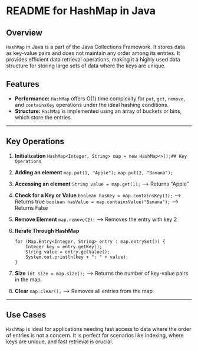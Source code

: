 # README for HashMap in Java

## Overview
`HashMap` in Java is a part of the Java Collections Framework. It stores data as key-value pairs and does not maintain any order among its entries. It provides efficient data retrieval operations, making it a highly used data structure for storing large sets of data where the keys are unique.

## Features
- **Performance:** `HashMap` offers O(1) time complexity for `put`, `get`, `remove`, and `containsKey` operations under the ideal hashing conditions.
- **Structure:** `HashMap` is implemented using an array of buckets or bins, which store the entries.

---

## Key Operations

1. **Initialization**
   ```HashMap<Integer, String> map = new HashMap<>();## Key Operations```

2. **Adding an element**
    ```map.put(1, "Apple");```
    ```map.put(2, "Banana");```

3. **Accessing an element**
    ```String value = map.get(1);``` --> Returns "Apple"

4. **Check for a Key or Value**
    ```boolean hasKey = map.containsKey(1);``` --> Returns true
    ```boolean hasValue = map.containsValue("Banana");``` --> Returns False

5. **Remove Element**
    ```map.remove(2);``` --> Removes the entry with key 2

6. **Iterate Through HashMap**
    ```
    for (Map.Entry<Integer, String> entry : map.entrySet()) {
        Integer key = entry.getKey();
        String value = entry.getValue();
        System.out.println(key + ": " + value);
    }
    ```

7. **Size**
    ```int size = map.size();``` --> Returns the number of key-value pairs in the map

8. **Clear**
    ```map.clear();``` --> Removes all entries from the map

---

## Use Cases

`HashMap` is ideal for applications needing fast access to data where the order of entries is not a concern. It is perfect for scenarios like indexing, where keys are unique, and fast retrieval is crucial.